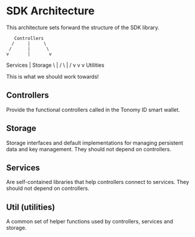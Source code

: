 # SDK Architecture

This architecture sets forward the structure of the SDK library.

       Controllers
      /     |     \
     /      |      \
    v       |       v
  Services  |     Storage
     \      |      /
      \     |     /
       v    v    v
        Utilities

This is what we should work towards!

## Controllers

Provide the functional controllers called in the Tonomy ID smart wallet.

## Storage

Storage interfaces and default implementations for managing persistent data and key management. They should not depend on controllers.

## Services

Are self-contained libraries that help controllers connect to services. They should not depend on controllers.

## Util (utilities)

A common set of helper functions used by controllers, services and storage.
